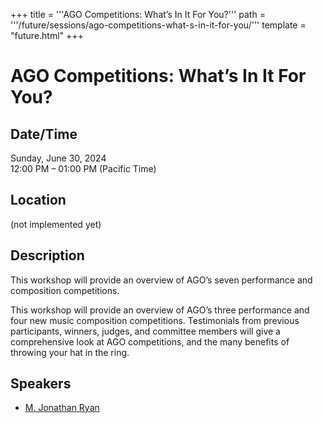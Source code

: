 +++
title = '''AGO Competitions: What’s In It For You?'''
path = '''/future/sessions/ago-competitions-what-s-in-it-for-you/'''
template = "future.html"
+++

<h1>AGO Competitions: What’s In It For You?</h1>
<h2>Date/Time</h2>
<p>Sunday, June 30, 2024<br>
12:00 PM – 01:00 PM (Pacific Time)</p>
<h2>Location</h2>
(not implemented yet)
<h2>Description</h2>
This workshop will provide an overview of AGO’s seven performance and composition competitions.

This workshop will provide an overview of AGO’s three performance and four new music composition competitions.  Testimonials from previous participants, winners, judges, and committee members will give a comprehensive look at AGO competitions, and the many benefits of throwing your hat in the ring.
<h2>Speakers</h2>
<ul><li><a href="/future/speakers/m-jonathan-ryan/">M. Jonathan Ryan</a></li>

